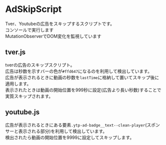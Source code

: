 # AdSkipScript
Tver、Youtubeの広告をスキップするスクリプトです。<br>
コンソールで実行します<br>
MutationObserverでDOM変化を監視しています
## tver.js
tverの広告のスキップスクリプト。<br>
広告は秒数を示すバーの色が`#ffd647`になるのを利用して検出しています。<br>
広告が表示されるときに動画の秒数を`lastTime`に格納して置いてスキップ後に適用します。<br>
表示されたときは動画の開始位置を999秒に設定(広告より長い秒数)することで実質スキップされます。
## youtube.js
広告が表示されるときにある要素`.ytp-ad-badge__text--clean-player`(スポンサーと表示される部分)を利用して検出しています。<br>
検出されたら動画の開始位置を9999に設定してスキップします。
